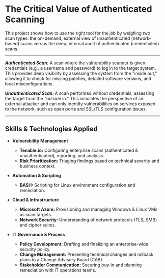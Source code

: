 # The Critical Value of Authenticated Scanning
This project shows how to use the right tool for the job by weighing two scan types: the on-demand, external view of unauthenticated (network-based) scans versus the deep, internal audit of authenticated (credentialed) scans.

---

_**Authenticated Scan:**_ A scan where the vulnerability scanner is given credentials (e.g., a username and password) to log in to the target system. This provides deep visibility by assessing the system from the "inside out," allowing it to check for missing patches, detailed software versions, and local misconfigurations.

_**Unauthenticated Scan:**_ A scan performed without credentials, assessing the target from the "outside in." This simulates the perspective of an external attacker and can only identify vulnerabilities on services exposed to the network, such as open ports and SSL/TLS configuration issues.

---

## Skills & Technologies Applied

* **Vulnerability Management**
    * **Tenable.io:** Configuring enterprise scans (authenticated & unauthenticated), reporting, and analysis.
    * **Risk Prioritization:** Triaging findings based on technical severity and business context.

* **Automation & Scripting**
    * **BASH:** Scripting for Linux environment configuration and remediation.

* **Cloud & Infrastructure**
    * **Microsoft Azure:** Provisioning and managing Windows & Linux VMs as scan targets.
    * **Network Security:** Understanding of network protocols (TLS, SMB) and cipher suites.

* **IT Governance & Process**
    * **Policy Development:** Drafting and finalizing an enterprise-wide security policy.
    * **Change Management:** Presenting technical changes and rollback plans to a Change Advisory Board (CAB).
    * **Stakeholder Communication:** Securing buy-in and planning remediation with IT operations teams.
